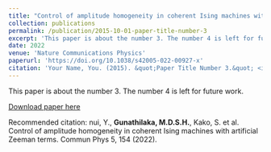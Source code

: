 ```yaml
---
title: "Control of amplitude homogeneity in coherent Ising machines with artificial Zeeman terms"
collection: publications
permalink: /publication/2015-10-01-paper-title-number-3
excerpt: 'This paper is about the number 3. The number 4 is left for future work.'
date: 2022
venue: 'Nature Communications Physics'
paperurl: 'https://doi.org/10.1038/s42005-022-00927-x'
citation: 'Your Name, You. (2015). &quot;Paper Title Number 3.&quot; <i>Journal 1</i>. 1(3).'
---
```

This paper is about the number 3. The number 4 is left for future work.

[Download paper here](https://doi.org/10.1038/s42005-022-00927-x)

Recommended citation: nui, Y., **Gunathilaka, M.D.S.H.**, Kako, S. et al. Control of amplitude homogeneity in coherent Ising machines with artificial Zeeman terms. Commun Phys 5, 154 (2022).